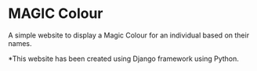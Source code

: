 # MAGIC Colour
A simple website to display a Magic Colour for an individual based on their names.

*This website has been created using  Django framework using Python.

